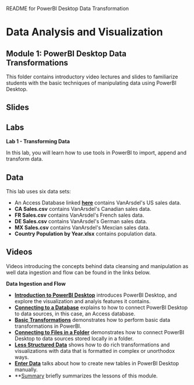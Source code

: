 README for PowerBI Desktop Data Transformation
# Data Analysis and Visualization
## Module 1: PowerBI Desktop Data Transformations

This folder contains introductory video lectures and slides to familiarize students with the basic techniques of manipulating data using PowerBI Desktop.

## Slides  


## Labs

**Lab 1 - Transforming Data** 

In this lab, you will learn how to use tools in PowerBI to import, append and transform data.

## Data

This lab uses six data sets:
- An Access Database linked **[here](https://github.com/MicrosoftLearning/Analyzing-Visualizing-Data-PowerBI/raw/master/Lab1/PowerBI%20AccessDB.zip)** contains VanArsdel's US sales data.
- **CA Sales.csv** contains VanArsdel's Canadian sales data.
- **FR Sales.csv** contains VanArsdel's French sales data.
- **DE Sales.csv** contains VanArsdel's German sales data.
- **MX Sales.csv** contains VanArsdel's Mexcian sales data.
- **Country Population by Year.xlsx** contains population data.
## Videos  

Videos introducing the concepts behind data cleansing and manipulation as well data ingestion and flow can be found in the links below. 

**Data Ingestion and Flow**

- **[Introduction to PowerBI Desktop](https://youtu.be/FksuOrds9js)** introduces PowerBI Desktop, and explore the visualization and analyis features it contains.
- **[Connecting to a Database](https://youtu.be/_9p3o8xqbnc)** explains to how to connect PowerBI Desktop to data sources, in this case, an Access database.
- **[Basic Transformations](https://youtu.be/pCZKwFQCDW0)** demonstrates how to perform basic data transformations in PowerBI.
- **[Connecting to Files in a Folder](https://youtu.be/pG4rEjF2Fso)** demonstrates how to connect PowerBI Desktop to data sources stored locally in a folder.
- **[Less Structured Data](https://youtu.be/IgNnyy_cTEY)** shows how to do rich transformations and visualizations with data that is formatted in complex or unorthodox ways.
- **[Enter Data](https://youtu.be/Lb9_xZ-OZDk)** talks about how to create new tables in PowerBI Desktop manually.
- **[Summary](https://youtu.be/Tg2nv3bRpbA) briefly summarizes the lessons of this module.
